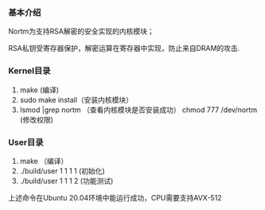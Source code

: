 ### 基本介绍
Nortm为支持RSA解密的安全实现的内核模块；

RSA私钥受寄存器保护，解密运算在寄存器中实现，防止来自DRAM的攻击.

### Kernel目录
1. make (编译)
2. sudo make install（安装内核模块）
3. lsmod |grep nortm （查看内核模块是否安装成功）
chmod 777 /dev/nortm (修改权限)

### User目录
1. make （编译）
2. ./build/user 1 1 1 1 (初始化)
3. ./build/user 1 1 1 2 (功能测试)

上述命令在Ubuntu 20.04环境中能运行成功，CPU需要支持AVX-512
